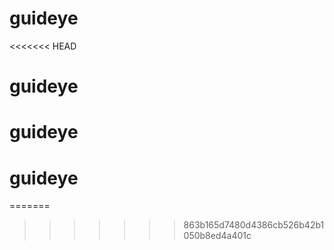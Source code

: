 # guideye
<<<<<<< HEAD
# guideye
# guideye
# guideye
=======
>>>>>>> 863b165d7480d4386cb526b42b1050b8ed4a401c
